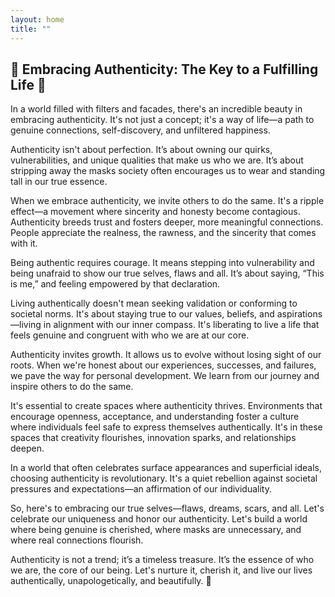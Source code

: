 ```yaml
---
layout: home
title: ""
---
```


## 🌟 Embracing Authenticity: The Key to a Fulfilling Life 🌿

In a world filled with filters and facades, there's an incredible beauty in embracing authenticity. It's not just a concept; it's a way of life—a path to genuine connections, self-discovery, and unfiltered happiness.

Authenticity isn't about perfection. It’s about owning our quirks, vulnerabilities, and unique qualities that make us who we are. It’s about stripping away the masks society often encourages us to wear and standing tall in our true essence.

When we embrace authenticity, we invite others to do the same. It's a ripple effect—a movement where sincerity and honesty become contagious. Authenticity breeds trust and fosters deeper, more meaningful connections. People appreciate the realness, the rawness, and the sincerity that comes with it.

Being authentic requires courage. It means stepping into vulnerability and being unafraid to show our true selves, flaws and all. It’s about saying, “This is me,” and feeling empowered by that declaration.

Living authentically doesn't mean seeking validation or conforming to societal norms. It's about staying true to our values, beliefs, and aspirations—living in alignment with our inner compass. It's liberating to live a life that feels genuine and congruent with who we are at our core.

Authenticity invites growth. It allows us to evolve without losing sight of our roots. When we're honest about our experiences, successes, and failures, we pave the way for personal development. We learn from our journey and inspire others to do the same.

It's essential to create spaces where authenticity thrives. Environments that encourage openness, acceptance, and understanding foster a culture where individuals feel safe to express themselves authentically. It's in these spaces that creativity flourishes, innovation sparks, and relationships deepen.

In a world that often celebrates surface appearances and superficial ideals, choosing authenticity is revolutionary. It's a quiet rebellion against societal pressures and expectations—an affirmation of our individuality.

So, here's to embracing our true selves—flaws, dreams, scars, and all. Let's celebrate our uniqueness and honor our authenticity. Let's build a world where being genuine is cherished, where masks are unnecessary, and where real connections flourish.

Authenticity is not a trend; it’s a timeless treasure. It’s the essence of who we are, the core of our being. Let's nurture it, cherish it, and live our lives authentically, unapologetically, and beautifully. 🌟

